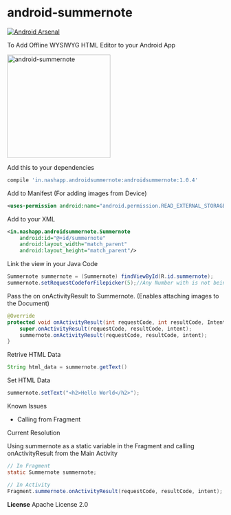 # android-summernote
[![Android Arsenal](https://img.shields.io/badge/Android%20Arsenal-android--summernote-green.svg?style=true)](https://android-arsenal.com/details/1/3392)

To Add Offline WYSIWYG HTML Editor to your Android App

<img src="http://ultraimg.com/images/android-summernote.png" alt="android-summernote" width="240" height="">

Add this to your dependencies

```groovy
compile 'in.nashapp.androidsummernote:androidsummernote:1.0.4'
```

Add to Manifest (For adding images from Device)
```xml
<uses-permission android:name="android.permission.READ_EXTERNAL_STORAGE" />
```

Add to your XML 
```xml
<in.nashapp.androidsummernote.Summernote
    android:id="@+id/summernote"
    android:layout_width="match_parent"
    android:layout_height="match_parent"/>
```

Link the view in your Java Code
```java
Summernote summernote = (Summernote) findViewById(R.id.summernote);
summernote.setRequestCodeforFilepicker(5);//Any Number with is not being used by other OnResultActivity
```

Pass the on onActivityResult to Summernote. (Enables attaching images to the Document)
```java
@Override
protected void onActivityResult(int requestCode, int resultCode, Intent intent) {
    super.onActivityResult(requestCode, resultCode, intent);
    summernote.onActivityResult(requestCode, resultCode, intent);
}
```

Retrive HTML Data
```java
String html_data = summernote.getText()
```

Set HTML Data
```java
summernote.setText("<h2>Hello World</h2>");
```

Known Issues

* Calling from Fragment

Current Resolution

Using summernote as a static variable in the Fragment and calling onActivityResult from the Main Activity
```java
// In Fragment
static Summernote summernote;

// In Activity
Fragment.summernote.onActivityResult(requestCode, resultCode, intent);
```
**License** 
Apache License 2.0
